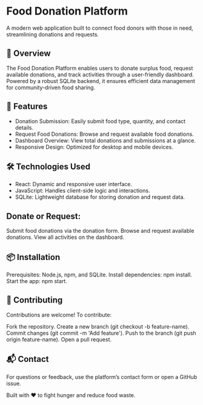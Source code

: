 # Food Donation Platform
A modern web application built to connect food donors with those in need, streamlining donations and requests.

## 🌟 Overview
The Food Donation Platform enables users to donate surplus food, request available donations, and track activities through a user-friendly dashboard. Powered by a robust SQLite backend, it ensures efficient data management for community-driven food sharing.

## 🚀 Features

- Donation Submission: Easily submit food type, quantity, and contact details.
- Request Food Donations: Browse and request available food donations.
- Dashboard Overview: View total donations and submissions at a glance.
- Responsive Design: Optimized for desktop and mobile devices.

## 🛠️ Technologies Used

- React: Dynamic and responsive user interface.
- JavaScript: Handles client-side logic and interactions.
- SQLite: Lightweight database for storing donation and request data.

## Donate or Request:
Submit food donations via the donation form.
Browse and request available donations.
View all activities on the dashboard.


## 📦 Installation

Prerequisites: Node.js, npm, and SQLite.
Install dependencies: npm install.
Start the app: npm start.

## 🙌 Contributing
Contributions are welcome! To contribute:

Fork the repository.
Create a new branch (git checkout -b feature-name).
Commit changes (git commit -m 'Add feature').
Push to the branch (git push origin feature-name).
Open a pull request.

## 📬 Contact
For questions or feedback, use the platform’s contact form or open a GitHub issue.

Built with ❤️ to fight hunger and reduce food waste.

